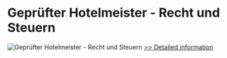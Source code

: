 # Geprüfter Hotelmeister - Recht und Steuern
![Geprüfter Hotelmeister - Recht und Steuern](https://mycommerce.akamaized.net/api/pimages/P300481286/BIG/300481286.JPG)
[>> Detailed information](https://secure.shareit.com/shareit/product.html?productid=300481286&affiliateid=200057808)